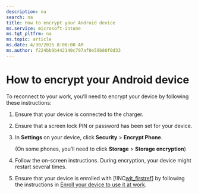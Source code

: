 ```yaml
---
description: na
search: na
title: How to encrypt your Android device
ms.service: microsoft-intune
ms.tgt_pltfrm: na
ms.topic: article
ms.date: 4/30/2015 8:00:00 AM
ms.author: f224bb9b442140c797af0e59b80f0d33
---
```

# How to encrypt your Android device
To reconnect to your work, you’ll need to encrypt your device by following these instructions:

1. Ensure that your device is connected to the charger.

2. Ensure that a screen lock PIN or password has been set for your device.

3. In **Settings** on your device, click **Security** &gt; **Encrypt Phone**.

   (On some phones, you’ll need to click **Storage** &gt; **Storage encryption**)

4. Follow the on-screen instructions. During encryption, your device might restart several times.

5. Ensure that your device is enrolled with [!INC[wit_firstref](../Token/wit_firstref_md.md)] by following the instructions in [Enroll your device to use it at work](http://go.microsoft.com/fwlink/?LinkId=519071).

